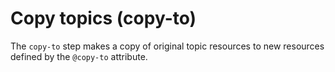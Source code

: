 # Copy topics \(copy-to\)

The `copy-to` step makes a copy of original topic resources to new resources defined by the `@copy-to` attribute.

